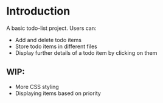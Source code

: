# Introduction

A basic todo-list project. Users can:  
- Add and delete todo items  
- Store todo items in different files  
- Display further details of a todo item by clicking on them  

## WIP:
- More CSS styling  
- Displaying items based on priority  